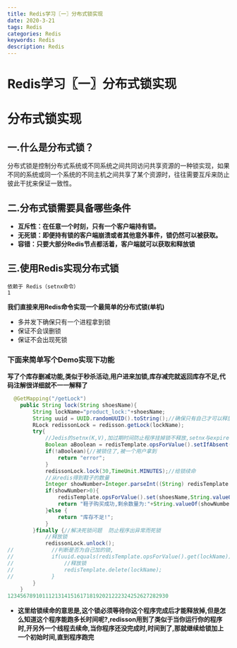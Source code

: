 ```yaml
---
title: Redis学习〖一〗分布式锁实现
date: 2020-3-21
tags: Redis
categories: Redis
keywords: Redis
description: Redis
---
```


# Redis学习〖一〗分布式锁实现

# 分布式锁实现

## 一.什么是分布式锁？

分布式锁是控制分布式系统或不同系统之间共同访问共享资源的一种锁实现，如果不同的系统或同一个系统的不同主机之间共享了某个资源时，往往需要互斥来防止彼此干扰来保证一致性。

## 二.分布式锁需要具备哪些条件

- **互斥性：在任意一个时刻，只有一个客户端持有锁。**
- **无死锁：即便持有锁的客户端崩溃或者其他意外事件，锁仍然可以被获取。**
- **容错：只要大部分Redis节点都活着，客户端就可以获取和释放锁**

## 三.使用Redis实现分布式锁

```
依赖于 Redis（setnx命令）
1
```

**我们直接来用Redis命令实现一个最简单的分布式锁(单机)**

- 多并发下确保只有一个进程拿到锁
- 保证不会误删锁
- 保证不会出现死锁

### 下面来简单写个Demo实现下功能

**写了个库存删减功能,类似于秒杀活动,用户进来加锁,库存减完就返回库存不足,代码注解很详细就不一一解释了**

```java
  @GetMapping("/getLock")
    public String lock(String shoesName){
        String lockName="product_lock:"+shoesName;
        String uuid = UUID.randomUUID().toString();//确保只有自己才可以释放锁,已用redisson解决可不写
        RLock redissonLock = redisson.getLock(lockName);
        try{
            //Jedis的setnx(K,V),加过期时间防止程序挂掉锁不释放,setnx与expire写成一条命令,由于redis的原子性要成功一起成功,要失败一起失败
            Boolean aBoolean = redisTemplate.opsForValue().setIfAbsent(lockName, uuid,1, TimeUnit.MINUTES);
            if(!aBoolean){//被锁住了,被一个用户拿到
                return "error";
            }
            redissonLock.lock(30,TimeUnit.MINUTES);//给锁续命
            //从redis得到鞋子的数量
            Integer showNumber=Integer.parseInt((String) redisTemplate.opsForValue().get(shoesName));//取到鞋子的数量
            if(showNumber>0){
                redisTemplate.opsForValue().set(shoesName,String.valueOf(showNumber-1));
                return "鞋子购买成功,剩余数量为:"+String.valueOf(showNumber-1);
            }else {
                return "库存不足!";
            }
        }finally {//解决死锁问题  防止程序出异常而死锁
            //释放锁
            redissonLock.unlock();
//            //判断是否为自己加的锁,
//            if(uuid.equals(redisTemplate.opsForValue().get(lockName))){
//                //释放锁
//                redisTemplate.delete(lockName);
//            }
        }
    }
123456789101112131415161718192021222324252627282930
```

- **这里给锁续命的意思是,这个锁必须等待你这个程序完成后才能释放掉,但是怎么知道这个程序能跑多长时间呢?,redisson用到了类似于当你运行你的程序时,开另外一个线程去续命,当你程序还没完成时,时间到了,那就继续给锁加上一个初始时间,直到程序跑完**